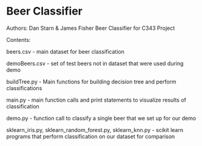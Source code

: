# Beer Classifier
Authors: Dan Starn & James Fisher
Beer Classifier for C343 Project

Contents:


beers.csv - main dataset for beer classification

demoBeers.csv - set of test beers not in dataset that were used during demo


buildTree.py - Main functions for building decision tree and perform classifications

main.py - main function calls and print statements to visualize results of classification

demo.py - function call to classify a single beer that we set up for our demo

sklearn_iris.py, sklearn_random_forest.py, sklearn_knn.py - scikit learn programs that perform classification on our dataset for comparison
